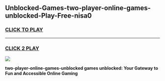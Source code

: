 
## Unblocked-Games-two-player-online-games-unblocked-Play-Free-nisa0
<h3>
<a href="https://premium76.site?title=two-player-online-games-unblocked&ref=18A1">CLICK TO PLAY</a></h3>
<hr>

<h3>
<a href="https://premium76.site?title=two-player-online-games-unblocked&ref=18A1">CLICK 2 PLAY</a>
  
</h3>

<a href="https://premium76.site?title=two-player-online-games-unblocked&ref=18A1"><img src="https://clearcache.store/games.png"></a>


**two-player-online-games-unblocked games unblocked: Your Gateway to Fun and Accessible Online Gaming**
